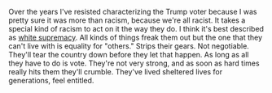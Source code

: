 Over the years I've resisted characterizing the Trump voter because I was pretty sure it was more than racism, because we're all racist. It takes a special kind of racism to act on it the way they do. I think it's best described as <a href="https://en.wikipedia.org/wiki/White_supremacy">white supremacy</a>. All kinds of things freak them out but the one that they can't live with is equality for "others." Strips their gears. Not negotiable. They'll tear the country down before they let that happen. As long as all they have to do is vote. They're not very strong, and as soon as hard times really hits them they'll crumble. They've lived sheltered lives for generations, feel entitled.
